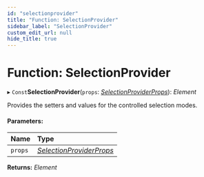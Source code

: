 ```yaml
---
id: "selectionprovider"
title: "Function: SelectionProvider"
sidebar_label: "SelectionProvider"
custom_edit_url: null
hide_title: true
---
```


# Function: SelectionProvider

▸ `Const`**SelectionProvider**(`props`: [*SelectionProviderProps*](../types/selectionproviderprops.md)): *Element*

Provides the setters and values for the controlled selection modes.

#### Parameters:

Name | Type |
:------ | :------ |
`props` | [*SelectionProviderProps*](../types/selectionproviderprops.md) |

**Returns:** *Element*
